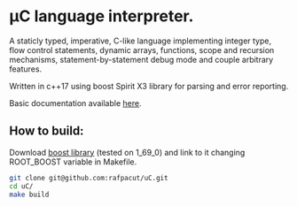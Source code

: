 µC language interpreter.
=======================

A staticly typed, imperative, C-like language implementing integer type, flow control statements, dynamic arrays, functions, scope and recursion mechanisms, statement-by-statement debug mode and couple arbitrary features.

Written in c++17 using boost Spirit X3 library for parsing and error reporting.

Basic documentation available [here](https://rafpacut.github.io/uC/).

How to build:
-------------
Download [boost library](https://www.boost.org/users/history/version_1_69_0.html) (tested on 1_69_0) and link to it changing ROOT_BOOST variable in Makefile.
```bash
git clone git@github.com:rafpacut/uC.git
cd uC/
make build
```
